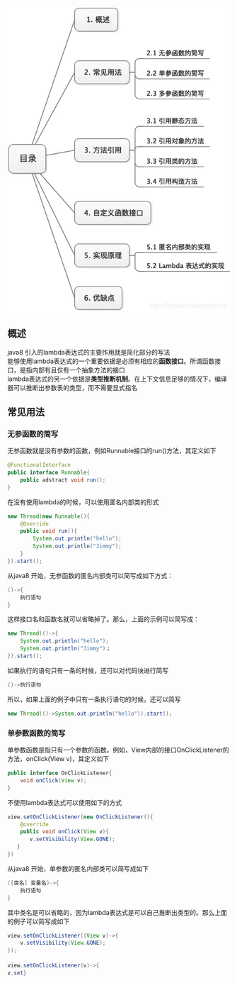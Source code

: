 ![title](https://raw.githubusercontent.com/liujinxi931204/image/master/gitnote/2020/12/01/1606821435116-1606821435140.png)  
## 概述  
java8 引入的lambda表达式的主要作用就是简化部分的写法  
能够使用lambda表达式的一个重要依据是必须有相应的**函数接口**。所谓函数接口，是指内部有且仅有一个抽象方法的接口  
lambda表达式的另一个依据是**类型推断机制**。在上下文信息足够的情况下，编译器可以推断出参数表的类型，而不需要显式指名  
## 常见用法  
### 无参函数的简写  
无参函数就是没有参数的函数，例如Runnable接口的run()方法，其定义如下  
```java
@FunctionalInterface
public interface Runnable{
    public adstract void run();
}
```  
在没有使用lambda的时候，可以使用匿名内部类的形式  
```java
new Thread(new Runnable(){
    @Override
    public void run(){
        System.out.println("hello");
        System.out.println("Jimmy");
    }
}).start();
```
从java8 开始，无参函数的匿名内部类可以简写成如下方式：  
```java
()->{
    执行语句
}
```
这样接口名和函数名就可以省略掉了。那么，上面的示例可以简写成：  
```java
new Thread(()->{
    System.out.println("hello");
    System.out.println("Jimmy")；
}).start();
```  
如果执行的语句只有一条的时候，还可以对代码块进行简写  
```java
()->执行语句
```
所以，如果上面的例子中只有一条执行语句的时候，还可以简写  
```java
new Thread(()->System.out.println("hello")).start();
```
### 单参数函数的简写  
单参数函数是指只有一个参数的函数。例如，View内部的接口OnClickListener的方法，onClick(View v)，其定义如下  
```java
public interface OnClickListener{
    void onClick(View v);
}
```  
不使用lambda表达式可以使用如下的方式  
```java
view.setOnClickListener(new OnClickListener(){
    @override
    public void onClick(View v){
       v.setVisibility(View.GONE);
   }
})
```
从java8 开始，单参数的匿名内部类可以简写成如下  
```java
([类名] 变量名)->{
    执行语句
}
```
其中类名是可以省略的，因为lambda表达式是可以自己推断出类型的。那么上面的例子可以简写成如下  
```java
view.setOnClickListener((View v)->{
    v.setVisibility(View.GONE);
});

view.setOnClickListener(v)->{
v.set}
```










